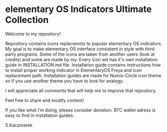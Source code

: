 # elementary OS Indicators Ultimate Collection

Welcome to my repository!

Repository contains icons replacemnts to popular elementary OS indicators. My goal is to make elementary OS interface consistent in style with third party programs. Some of the icons are taken from another users (look at credits) and some are made by my. Every icon set has it's own installation guide in INSTALLATION.md file. Installation guide contains instructions how to install proper working indicator in ElementaryOS Freya and icon replacement path. Installation guides are made for Numix-Circle icon theme so if you use another theme you have to look for analogy.

I will appreciate all comments that will help me to improve that repository.

Feel free to share and modify content!

If you like what I'm doing, please consider donation. BTC wallet adress is easy to find in installation guides.

S.Kaczmarek
